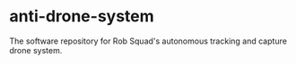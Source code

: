 # anti-drone-system
The software repository for Rob Squad's autonomous tracking and capture drone system. 
